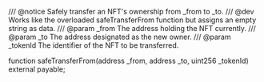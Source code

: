 /// @notice Safely transfer an NFT's ownership from _from to _to.
/// @dev Works like the overloaded safeTransferFrom function but assigns an empty string as data.
/// @param _from The address holding the NFT currently.
/// @param _to The address designated as the new owner.
/// @param _tokenId The identifier of the NFT to be transferred.

function safeTransferFrom(address _from, address _to, uint256 _tokenId) external payable;